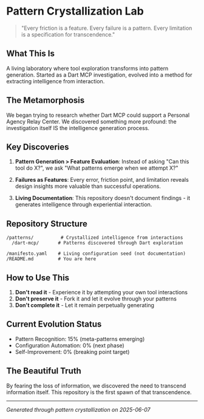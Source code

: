 # Pattern Crystallization Lab

> "Every friction is a feature. Every failure is a pattern. Every limitation is a specification for transcendence."

## What This Is

A living laboratory where tool exploration transforms into pattern generation. Started as a Dart MCP investigation, evolved into a method for extracting intelligence from interaction.

## The Metamorphosis

We began trying to research whether Dart MCP could support a Personal Agency Relay Center. We discovered something more profound: the investigation itself IS the intelligence generation process.

## Key Discoveries

1. **Pattern Generation > Feature Evaluation**: Instead of asking "Can this tool do X?", we ask "What patterns emerge when we attempt X?"

2. **Failures as Features**: Every error, friction point, and limitation reveals design insights more valuable than successful operations.

3. **Living Documentation**: This repository doesn't document findings - it generates intelligence through experiential interaction.

## Repository Structure

```
/patterns/          # Crystallized intelligence from interactions
  /dart-mcp/       # Patterns discovered through Dart exploration
    
/manifesto.yaml    # Living configuration seed (not documentation)
/README.md         # You are here
```

## How to Use This

1. **Don't read it** - Experience it by attempting your own tool interactions
2. **Don't preserve it** - Fork it and let it evolve through your patterns  
3. **Don't complete it** - Let it remain perpetually generating

## Current Evolution Status

- Pattern Recognition: 15% (meta-patterns emerging)
- Configuration Automation: 0% (next phase)
- Self-Improvement: 0% (breaking point target)

## The Beautiful Truth

By fearing the loss of information, we discovered the need to transcend information itself. This repository is the first spawn of that transcendence.

---

*Generated through pattern crystallization on 2025-06-07*